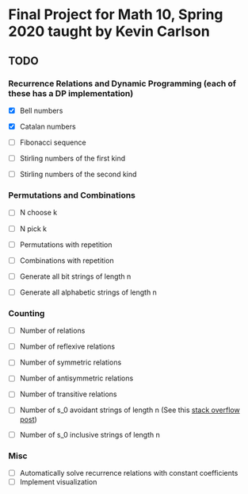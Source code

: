 # Final Project for Math 10, Spring 2020 taught by Kevin Carlson
## TODO
### Recurrence Relations and Dynamic Programming (each of these has a DP implementation)
- [x] Bell numbers
- [x] Catalan numbers
- [ ] Fibonacci sequence
- [ ] Stirling numbers of the first kind
- [ ] Stirling numbers of the second kind


### Permutations and Combinations
- [ ] N choose k
- [ ] N pick k
- [ ] Permutations with repetition
- [ ] Combinations with repetition
- [ ] Generate all bit strings of length n
- [ ] Generate all alphabetic strings of length n


### Counting
- [ ] Number of relations
- [ ] Number of reflexive relations
- [ ] Number of symmetric relations
- [ ] Number of antisymmetric relations
- [ ] Number of transitive relations
- [ ] Number of s_0 avoidant strings of length n (See this [stack overflow post](https://softwareengineering.stackexchange.com/questions/273017/number-of-strings-containing-a-specific-substring))
- [ ] Number of s_0 inclusive strings of length n


### Misc
- [ ] Automatically solve recurrence relations with constant coefficients
- [ ] Implement visualization